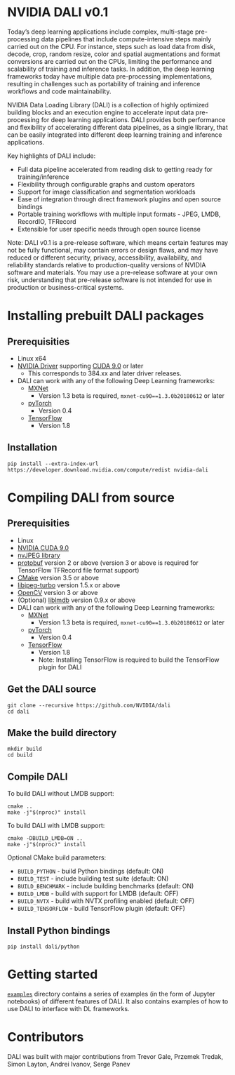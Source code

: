 # NVIDIA DALI v0.1

Today’s deep learning applications include complex, multi-stage pre-processing data pipelines that include compute-intensive steps mainly carried out on the CPU. For instance, steps such as load data from disk, decode, crop, random resize, color and spatial augmentations and format conversions are carried out on the CPUs, limiting the performance and scalability of training and inference tasks. In addition, the deep learning frameworks today have multiple data pre-processing implementations, resulting in challenges such as portability of training and inference workflows and code maintainability.

NVIDIA Data Loading Library (DALI) is a collection of highly optimized building blocks and an execution engine to accelerate input data pre-processing for deep learning applications. DALI  provides both performance and flexibility of accelerating different data pipelines, as a single library, that can be easily integrated into different deep learning training and inference applications.

Key highlights of DALI include:
 - Full data pipeline accelerated from reading disk to getting ready for training/inference
 - Flexibility through configurable graphs and custom operators
 - Support for image classification and segmentation workloads
 - Ease of integration through direct framework plugins and open source bindings
 - Portable training workflows with multiple input formats - JPEG, LMDB, RecordIO, TFRecord
 - Extensible for user specific needs through open source license

Note: DALI v0.1 is a pre-release software, which means certain features may not be fully functional, may contain errors or design flaws, and may have reduced or different security, privacy, accessibility, availability, and reliability standards relative to production-quality versions of NVIDIA software and materials. You may use a pre-release software at your own risk, understanding that pre-release software is not intended for use in production or business-critical systems.

# Installing prebuilt DALI packages

## Prerequisities

* Linux x64
* [NVIDIA Driver](https://www.nvidia.com/drivers) supporting [CUDA 9.0](https://developer.nvidia.com/cuda-downloads) or later
  - This corresponds to 384.xx and later driver releases.
* DALI can work with any of the following Deep Learning frameworks:
  - [MXNet](http://mxnet.incubator.apache.org)
    - Version 1.3 beta is required, `mxnet-cu90==1.3.0b20180612` or later
  - [pyTorch](https://pytorch.org)
    - Version 0.4
  - [TensorFlow](https://www.tensorflow.org)
    - Version 1.8

## Installation

`pip install --extra-index-url https://developer.download.nvidia.com/compute/redist nvidia-dali`

# Compiling DALI from source

## Prerequisities

* Linux
* [NVIDIA CUDA 9.0](https://developer.nvidia.com/cuda-downloads)
* [nvJPEG library](https://developer.nvidia.com/nvjpeg)
* [protobuf](https://github.com/google/protobuf) version 2 or above (version 3 or above is required for TensorFlow TFRecord file format support)
* [CMake](https://cmake.org) version 3.5 or above
* [libjpeg-turbo](https://github.com/libjpeg-turbo/libjpeg-turbo) version 1.5.x or above
* [OpenCV](https://opencv.org) version 3 or above
* (Optional) [liblmdb](https://github.com/LMDB/lmdb) version 0.9.x or above
* DALI can work with any of the following Deep Learning frameworks:
  - [MXNet](http://mxnet.incubator.apache.org)
    - Version 1.3 beta is required, `mxnet-cu90==1.3.0b20180612` or later
  - [pyTorch](https://pytorch.org)
    - Version 0.4
  - [TensorFlow](https://www.tensorflow.org)
    - Version 1.8
    - Note: Installing TensorFlow is required to build the TensorFlow plugin for DALI


## Get the DALI source

```
git clone --recursive https://github.com/NVIDIA/dali
cd dali
```

## Make the build directory

```
mkdir build
cd build
```

## Compile DALI

To build DALI without LMDB support:

```
cmake ..
make -j"$(nproc)" install
```

To build DALI with LMDB support:

```
cmake -DBUILD_LMDB=ON ..
make -j"$(nproc)" install
```

Optional CMake build parameters:

- `BUILD_PYTHON` - build Python bindings (default: ON)
- `BUILD_TEST` - include building test suite (default: ON)
- `BUILD_BENCHMARK` - include building benchmarks (default: ON)
- `BUILD_LMDB` - build with support for LMDB (default: OFF)
- `BUILD_NVTX` - build with NVTX profiling enabled (default: OFF)
- `BUILD_TENSORFLOW` - build TensorFlow plugin (default: OFF)

## Install Python bindings

```
pip install dali/python
```

# Getting started

[`examples`](examples) directory contains a series of examples (in the form of Jupyter notebooks) of different features of DALI. It also contains examples of how to use DALI to interface with DL frameworks.

# Contributors

DALI was built with major contributions from Trevor Gale, Przemek Tredak, Simon Layton, Andrei Ivanov, Serge Panev
